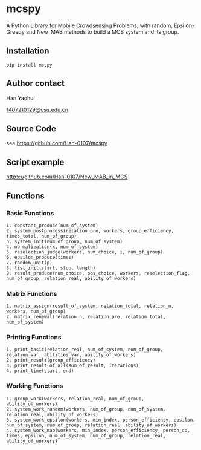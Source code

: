 # mcspy

A Python Library for Mobile Crowdsensing Problems,
with random, Epsilon-Greedy and New_MAB methods to build a MCS system and its group.

## Installation

    pip install mcspy

## Author contact
Han Yaohui

1407210129@csu.edu.cn

## Source Code

see https://github.com/Han-0107/mcspy

## Script example

https://github.com/Han-0107/New_MAB_in_MCS

## Functions

### Basic Functions

    1. constant_produce(num_of_system)
    2. system_postprocess(relation_pre, workers, group_efficiency, times_total, num_of_group)
    3. system_init(num_of_group, num_of_system)
    4. normalization(x, num_of_system)
    5. reselection_judge(workers, num_choice, i, num_of_group)
    6. epsilon_produce(times)
    7. random_unit(p)
    8. list_init(start, stop, length)
    9. result_produce(num_choice, pos_choice, workers, reselection_flag, num_of_group, relation_real, ability_of_workers)

### Matrix Functions

    1. matrix_assign(result_of_system, relation_total, relation_n, workers, num_of_group)
    2. matrix_renewal(relation_n, relation_pre, relation_total, num_of_system)

### Printing Functions

    1. print_basic(relation_real, num_of_system, num_of_group, relation_var, abilities_var, ability_of_workers)
    2. print_result(group_efficiency)
    3. print_result_of_all(sum_of_result, iterations)
    4. print_time(start, end)

### Working Functions

    1. group_work(workers, relation_real, num_of_group, ability_of_workers)
    2. system_work_random(workers, num_of_group, num_of_system, relation_real, ability_of_workers)
    3. system_work_epsilon(workers, min_index, person_efficiency, epsilon, num_of_system, num_of_group, relation_real, ability_of_workers)
    4. system_work_mab(workers, min_index, person_efficiency, person_co, times, epsilon, num_of_system, num_of_group, relation_real, ability_of_workers)
